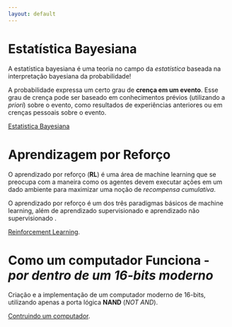 ```yaml
---
layout: default
---
```

# Estatística Bayesiana
A estatística bayesiana é uma teoria no campo da *estatística* baseada na interpretação bayesiana da probabilidade!

A probabilidade expressa um certo grau de **crença em um evento**. Esse grau de crença pode ser baseado em conhecimentos prévios
(utilizando a *priori*) sobre o evento, como resultados de experiências anteriores ou em crenças pessoais sobre o evento.


[Estatistica Bayesiana](./bayesian/index.html)

# Aprendizagem por Reforço
O aprendizado por reforço (**RL**) é uma área de machine learning que se preocupa com a maneira como
 os agentes devem executar ações em um dado ambiente para maximizar uma noção de *recompensa cumulativa*. 

O aprendizado por reforço é um dos três paradigmas básicos de machine learning, além de aprendizado supervisionado 
e aprendizado não supervisionado .

[Reinforcement Learning](./rl/index.html).


# Como um computador Funciona - *por dentro de um 16-bits moderno*
Criação e a implementação de um computador moderno de 16-bits, utilizando apenas a porta lógica **NAND** (*NOT AND*).
 
[Contruindo um computador](./n2t/index.html).
